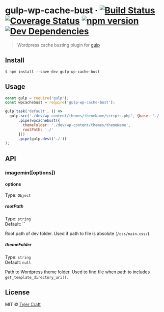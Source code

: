# gulp-wp-cache-bust &middot; [![Build Status](https://img.shields.io/travis/tylercraft/gulp-wp-cache-bust.svg?style=flat-square)](https://travis-ci.org/tylercraft/gulp-wp-cache-bust) [![Coverage Status](https://img.shields.io/coveralls/tylercraft/gulp-wp-cache-bust/master.svg?style=flat-square)](https://coveralls.io/github/tylercraft/gulp-wp-cache-bust?branch=master) [![npm version](https://img.shields.io/npm/v/gulp-wp-cache-bust.svg?style=flat-square)](https://www.npmjs.com/package/gulp-wp-cache-bust) [![Dev Dependencies](https://img.shields.io/david/tylercraft/gulp-wp-cache-bust.svg?style=flat-square)](https://david-dm.org/tylercraft/gulp-wp-cache-bust)

> Wordpress cache busting plugin for [gulp](https://github.com/tylercraft/gulp-wp-cache-bust)

## Install

```
$ npm install --save-dev gulp-wp-cache-bust
```


## Usage

```js
const gulp = require('gulp');
const wpcachebust = require('gulp-wp-cache-bust');

gulp.task('default', () =>
  gulp.src('./dev/wp-content/themes/themeName/scripts.php', {base: './'})
      .pipe(wpcachebust({
        themeFolder: './dev/wp-content/themes/themeName',
        rootPath: './'
      }))
      .pipe(gulp.dest('./'))
);
```


## API

### imagemin([options])

#### options

Type: `Object`

##### rootPath

Type: `string`<br>
Default: ``

Root path of dev folder. Used if path to file is absolute (`/css/main.css/`).

##### themeFolder

Type: `string`<br>
Default: `null`

Path to Wordpress theme folder. Used to find file when path to includes `get_template_directory_uri()`.

## License

MIT © [Tyler Craft](http://tylercraft.com)
